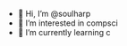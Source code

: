 - 👋 Hi, I’m @soulharp
- 👀 I’m interested in compsci
- 🌱 I’m currently learning c

<!---
soulharp/soulharp is a ✨ special ✨ repository because its `README.md` (this file) appears on your GitHub profile.
You can click the Preview link to take a look at your changes.
--->
